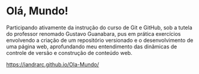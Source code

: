 # Olá, Mundo!
Participando ativamente da instrução do curso de Git e GitHub, sob a tutela do professor renomado Gustavo Guanabara, pus em prática exercícios envolvendo a criação de um repositório versionado e o desenvolvimento de uma página web, aprofundando meu entendimento das dinâmicas de controle de versão e construção de conteúdo web.

 https://iandrarc.github.io/Ola-Mundo/
